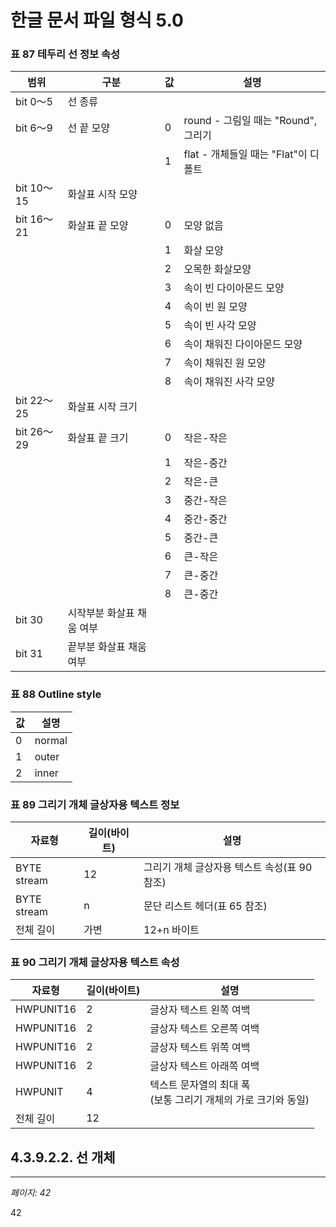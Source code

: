 # 한글 문서 파일 형식 5.0

### 표 87 테두리 선 정보 속성

| 범위 | 구분 | 값 | 설명 |
|------|------|----|----- |
| bit 0～5 | 선 종류 |  |  |
| bit 6～9 | 선 끝 모양 | 0 | round - 그림일 때는 "Round", 그리기 |
|  |  | 1 | flat - 개체들일 때는 "Flat"이 디폴트 |
| bit 10～15 | 화살표 시작 모양 |  |  |
| bit 16～21 | 화살표 끝 모양 | 0 | 모양 없음 |
|  |  | 1 | 화살 모양 |
|  |  | 2 | 오목한 화살모양 |
|  |  | 3 | 속이 빈 다이아몬드 모양 |
|  |  | 4 | 속이 빈 원 모양 |
|  |  | 5 | 속이 빈 사각 모양 |
|  |  | 6 | 속이 채워진 다이아몬드 모양 |
|  |  | 7 | 속이 채워진 원 모양 |
|  |  | 8 | 속이 채워진 사각 모양 |
| bit 22～25 | 화살표 시작 크기 |  |  |
| bit 26～29 | 화살표 끝 크기 | 0 | 작은-작은 |
|  |  | 1 | 작은-중간 |
|  |  | 2 | 작은-큰 |
|  |  | 3 | 중간-작은 |
|  |  | 4 | 중간-중간 |
|  |  | 5 | 중간-큰 |
|  |  | 6 | 큰-작은 |
|  |  | 7 | 큰-중간 |
|  |  | 8 | 큰-중간 |
| bit 30 | 시작부분 화살표 채움 여부 |  |  |
| bit 31 | 끝부분 화살표 채움 여부 |  |  |

### 표 88 Outline style

| 값 | 설명 |
|----|------|
| 0 | normal |
| 1 | outer |
| 2 | inner |

### 표 89 그리기 개체 글상자용 텍스트 정보

| 자료형 | 길이(바이트) | 설명 |
|--------|------------|------|
| BYTE stream | 12 | 그리기 개체 글상자용 텍스트 속성(표 90 참조) |
| BYTE stream | n | 문단 리스트 헤더(표 65 참조) |
| 전체 길이 | 가변 | 12+n 바이트 |

### 표 90 그리기 개체 글상자용 텍스트 속성

| 자료형 | 길이(바이트) | 설명 |
|--------|------------|------|
| HWPUNIT16 | 2 | 글상자 텍스트 왼쪽 여백 |
| HWPUNIT16 | 2 | 글상자 텍스트 오른쪽 여백 |
| HWPUNIT16 | 2 | 글상자 텍스트 위쪽 여백 |
| HWPUNIT16 | 2 | 글상자 텍스트 아래쪽 여백 |
| HWPUNIT | 4 | 텍스트 문자열의 최대 폭<br>(보통 그리기 개체의 가로 크기와 동일) |
| 전체 길이 | 12 |  |

## 4.3.9.2.2. 선 개체

---
*페이지: 42*

42